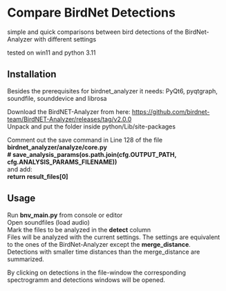 # Compare BirdNet Detections
simple and quick comparisons between bird detections of the BirdNet-Analyzer with different settings  



tested on win11 and python 3.11



## Installation
Besides the prerequisites for birdnet_analyzer it needs:
PyQt6, pyqtgraph, soundfile, sounddevice and librosa  

Download the BirdNET-Analyzer from here:
https://github.com/birdnet-team/BirdNET-Analyzer/releases/tag/v2.0.0  
Unpack and put the folder inside python/Lib/site-packages

Comment out the save command in Line 128 of the file **birdnet_analyzer/analyze/core.py**  
**\# save_analysis_params(os.path.join(cfg.OUTPUT_PATH, cfg.ANALYSIS_PARAMS_FILENAME))**  
and add:  
**return result_files[0]**  

## Usage
Run **bnv_main.py** from console or editor  
Open soundfiles (load audio)  
Mark the files to be analyzed in the **detect** column  
Files will be analyzed with the current settings. The settings are equivalent to the ones of the BirdNet-Analyzer except the **merge_distance**.  
Detections with smaller time distances than the merge_distance are summarized.  

By clicking on detections in the file-window the corresponding spectrogramm and detections windows will be opened.




